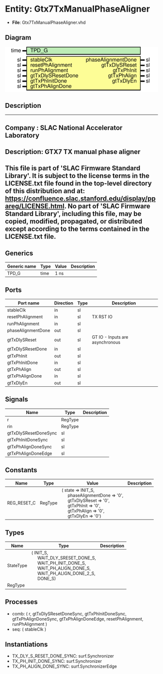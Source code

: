 # Entity: Gtx7TxManualPhaseAligner

- **File**: Gtx7TxManualPhaseAligner.vhd
## Diagram

![Diagram](Gtx7TxManualPhaseAligner.svg "Diagram")
## Description

-----------------------------------------------------------------------------
 Company    : SLAC National Accelerator Laboratory
-----------------------------------------------------------------------------
 Description: GTX7 TX manual phase aligner
-----------------------------------------------------------------------------
 This file is part of 'SLAC Firmware Standard Library'.
 It is subject to the license terms in the LICENSE.txt file found in the
 top-level directory of this distribution and at:
    https://confluence.slac.stanford.edu/display/ppareg/LICENSE.html.
 No part of 'SLAC Firmware Standard Library', including this file,
 may be copied, modified, propagated, or distributed except according to
 the terms contained in the LICENSE.txt file.
-----------------------------------------------------------------------------
## Generics

| Generic name | Type | Value | Description |
| ------------ | ---- | ----- | ----------- |
| TPD_G        | time | 1 ns  |             |
## Ports

| Port name          | Direction | Type | Description                     |
| ------------------ | --------- | ---- | ------------------------------- |
| stableClk          | in        | sl   |                                 |
| resetPhAlignment   | in        | sl   | TX RST IO                       |
| runPhAlignment     | in        | sl   |                                 |
| phaseAlignmentDone | out       | sl   |                                 |
| gtTxDlySReset      | out       | sl   | GT IO - Inputs are asynchronous |
| gtTxDlySResetDone  | in        | sl   |                                 |
| gtTxPhInit         | out       | sl   |                                 |
| gtTxPhInitDone     | in        | sl   |                                 |
| gtTxPhAlign        | out       | sl   |                                 |
| gtTxPhAlignDone    | in        | sl   |                                 |
| gtTxDlyEn          | out       | sl   |                                 |
## Signals

| Name                  | Type    | Description |
| --------------------- | ------- | ----------- |
| r                     | RegType |             |
|  rin                  | RegType |             |
| gtTxDlySResetDoneSync | sl      |             |
| gtTxPhInitDoneSync    | sl      |             |
| gtTxPhAlignDoneSync   | sl      |             |
| gtTxPhAlignDoneEdge   | sl      |             |
## Constants

| Name        | Type    | Value                                                                                                                                                                                                                                                                                                                                                                                           | Description |
| ----------- | ------- | ----------------------------------------------------------------------------------------------------------------------------------------------------------------------------------------------------------------------------------------------------------------------------------------------------------------------------------------------------------------------------------------------- | ----------- |
| REG_RESET_C | RegType |  (       state              => INIT_S,<br><span style="padding-left:20px">       phaseAlignmentDone => '0',<br><span style="padding-left:20px">       gtTxDlySReset      => '0',<br><span style="padding-left:20px">       gtTxPhInit         => '0',<br><span style="padding-left:20px">       gtTxPhAlign        => '0',<br><span style="padding-left:20px">       gtTxDlyEn          => '0') |             |
## Types

| Name      | Type                                                                                                                                                                                                                                                                                              | Description |
| --------- | ------------------------------------------------------------------------------------------------------------------------------------------------------------------------------------------------------------------------------------------------------------------------------------------------- | ----------- |
| StateType | ( INIT_S,<br><span style="padding-left:20px"> WAIT_DLY_SRESET_DONE_S,<br><span style="padding-left:20px"> WAIT_PH_INIT_DONE_S,<br><span style="padding-left:20px"> WAIT_PH_ALIGN_DONE_S,<br><span style="padding-left:20px"> WAIT_PH_ALIGN_DONE_2_S,<br><span style="padding-left:20px"> DONE_S)  |             |
| RegType   |                                                                                                                                                                                                                                                                                                   |             |
## Processes
- comb: ( r, gtTxDlySResetDoneSync, gtTxPhInitDoneSync, gtTxPhAlignDoneSync, gtTxPhAlignDoneEdge,
                   resetPhAlignment, runPhAlignment )
- seq: ( stableClk )
## Instantiations

- TX_DLY_S_RESET_DONE_SYNC: surf.Synchronizer
- TX_PH_INIT_DONE_SYNC: surf.Synchronizer
- TX_PH_ALIGN_DONE_SYNC: surf.SynchronizerEdge
